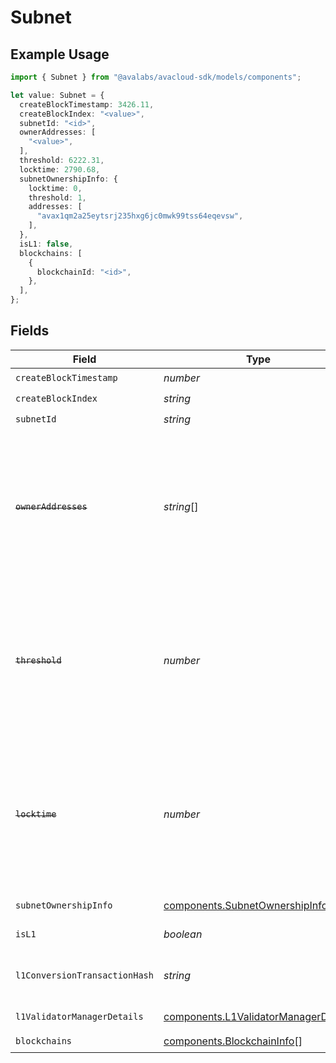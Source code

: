 # Subnet

## Example Usage

```typescript
import { Subnet } from "@avalabs/avacloud-sdk/models/components";

let value: Subnet = {
  createBlockTimestamp: 3426.11,
  createBlockIndex: "<value>",
  subnetId: "<id>",
  ownerAddresses: [
    "<value>",
  ],
  threshold: 6222.31,
  locktime: 2790.68,
  subnetOwnershipInfo: {
    locktime: 0,
    threshold: 1,
    addresses: [
      "avax1qm2a25eytsrj235hxg6jc0mwk99tss64eqevsw",
    ],
  },
  isL1: false,
  blockchains: [
    {
      blockchainId: "<id>",
    },
  ],
};
```

## Fields

| Field                                                                                                                                                                               | Type                                                                                                                                                                                | Required                                                                                                                                                                            | Description                                                                                                                                                                         |
| ----------------------------------------------------------------------------------------------------------------------------------------------------------------------------------- | ----------------------------------------------------------------------------------------------------------------------------------------------------------------------------------- | ----------------------------------------------------------------------------------------------------------------------------------------------------------------------------------- | ----------------------------------------------------------------------------------------------------------------------------------------------------------------------------------- |
| `createBlockTimestamp`                                                                                                                                                              | *number*                                                                                                                                                                            | :heavy_check_mark:                                                                                                                                                                  | N/A                                                                                                                                                                                 |
| `createBlockIndex`                                                                                                                                                                  | *string*                                                                                                                                                                            | :heavy_check_mark:                                                                                                                                                                  | N/A                                                                                                                                                                                 |
| `subnetId`                                                                                                                                                                          | *string*                                                                                                                                                                            | :heavy_check_mark:                                                                                                                                                                  | N/A                                                                                                                                                                                 |
| ~~`ownerAddresses`~~                                                                                                                                                                | *string*[]                                                                                                                                                                          | :heavy_check_mark:                                                                                                                                                                  | : warning: ** DEPRECATED **: This will be removed in a future release, please migrate away from it as soon as possible.<br/><br/>This field is deprecated. Use subnetOwnershipInfo instead. |
| ~~`threshold`~~                                                                                                                                                                     | *number*                                                                                                                                                                            | :heavy_check_mark:                                                                                                                                                                  | : warning: ** DEPRECATED **: This will be removed in a future release, please migrate away from it as soon as possible.<br/><br/>This field is deprecated. Use subnetOwnershipInfo instead. |
| ~~`locktime`~~                                                                                                                                                                      | *number*                                                                                                                                                                            | :heavy_check_mark:                                                                                                                                                                  | : warning: ** DEPRECATED **: This will be removed in a future release, please migrate away from it as soon as possible.<br/><br/>This field is deprecated. Use subnetOwnershipInfo instead. |
| `subnetOwnershipInfo`                                                                                                                                                               | [components.SubnetOwnershipInfo](../../models/components/subnetownershipinfo.md)                                                                                                    | :heavy_check_mark:                                                                                                                                                                  | Latest subnet owner details for this Subnet.                                                                                                                                        |
| `isL1`                                                                                                                                                                              | *boolean*                                                                                                                                                                           | :heavy_check_mark:                                                                                                                                                                  | Whether the subnet is an L1 or not.                                                                                                                                                 |
| `l1ConversionTransactionHash`                                                                                                                                                       | *string*                                                                                                                                                                            | :heavy_minus_sign:                                                                                                                                                                  | Transaction hash of ConvertSubnetToL1Tx which converted this Subnet to L1.                                                                                                          |
| `l1ValidatorManagerDetails`                                                                                                                                                         | [components.L1ValidatorManagerDetails](../../models/components/l1validatormanagerdetails.md)                                                                                        | :heavy_minus_sign:                                                                                                                                                                  | L1 validator manager details.                                                                                                                                                       |
| `blockchains`                                                                                                                                                                       | [components.BlockchainInfo](../../models/components/blockchaininfo.md)[]                                                                                                            | :heavy_check_mark:                                                                                                                                                                  | N/A                                                                                                                                                                                 |